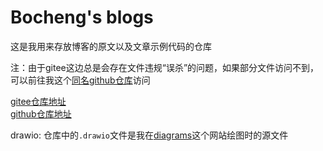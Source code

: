 # Bocheng's blogs

这是我用来存放博客的原文以及文章示例代码的仓库

注：由于gitee这边总是会存在文件违规“误杀”的问题，如果部分文件访问不到，可以前往我这个[同名github仓库](https://github.com/Zhao-Bocheng/bocheng-blogs)访问

[gitee仓库地址](https://gitee.com/thisismyaddress/bocheng-blogs)\
[github仓库地址](https://github.com/Zhao-Bocheng/bocheng-blogs)

drawio: 仓库中的`.drawio`文件是我在[diagrams](https://app.diagrams.net)这个网站绘图时的源文件
